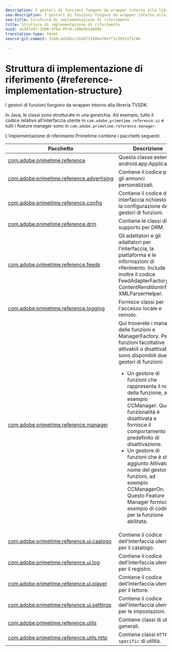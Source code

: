 ```yaml
---
description: I gestori di funzioni fungono da wrapper intorno alla libreria TVSDK.
seo-description: I gestori di funzioni fungono da wrapper intorno alla libreria TVSDK.
seo-title: Struttura di implementazione di riferimento
title: Struttura di implementazione di riferimento
uuid: ae347a97-1500-476a-9fc8-c99e6b2ab8de
translation-type: tm+mt
source-git-commit: 31b6cad26bcc393d731080a70eff1c59551f1c8e

---
```



# Struttura di implementazione di riferimento {#reference-implementation-structure}

I gestori di funzioni fungono da wrapper intorno alla libreria TVSDK.

In Java, le classi sono strutturate in una gerarchia. Ad esempio, tutto il codice relativo all’interfaccia utente in `com.adobe.primetime.reference.ui` e tutti i feature manager sono in `com.adobe.primetime.reference.manager`.

L&#39;implementazione di riferimento Primetime contiene i pacchetti seguenti:

| Pacchetto | Descrizione |
|--- |--- |
| [com.adobe.primetime.reference](https://help.adobe.com/en_US/primetime/api/reference_implementation/android/javadoc/com/adobe/primetime/reference/PrimetimeReference.html) | Questa classe estende android.app.Application. |
| [com.adobe.primetime.reference.advertising](https://help.adobe.com/en_US/primetime/api/reference_implementation/android/javadoc/com/adobe/primetime/reference/advertising/package-summary.html) | Contiene il codice per gli annunci personalizzati. |
| [com.adobe.primetime.reference.config](https://help.adobe.com/en_US/primetime/api/reference_implementation/android/javadoc/com/adobe/primetime/reference/config/package-summary.html) | Contiene il codice di interfaccia richiesto per la configurazione dei gestori di funzioni. |
| [com.adobe.primetime.reference.drm](https://help.adobe.com/en_US/primetime/api/reference_implementation/android/javadoc/com/adobe/primetime/reference/drm/package-summary.html) | Contiene le classi di supporto per DRM. |
| [com.adobe.primetime.reference.feeds](https://help.adobe.com/en_US/primetime/api/reference_implementation/android/javadoc/com/adobe/primetime/reference/feeds/package-summary.html) | Gli adattatori e gli adattatori per l&#39;interfaccia, la piattaforma e le informazioni di riferimento. Include inoltre il codice FeedAdapterFactory, ContentRenditionInfo e XMLParserHelper. |
| [com.adobe.primetime.reference.logging](https://help.adobe.com/en_US/primetime/api/reference_implementation/android/javadoc/com/adobe/primetime/reference/logging/package-summary.html) | Fornisce classi per l&#39;accesso locale e remoto. |
| [com.adobe.primetime.reference.manager](https://help.adobe.com/en_US/primetime/api/reference_implementation/android/javadoc/com/adobe/primetime/reference/manager/package-summary.html) | Qui troverete i manager delle funzioni e ManagerFactory. Per le funzioni facoltative attivabili o disattivabili, sono disponibili due gestori di funzioni: <ul><li>Un gestore di funzioni che rappresenta il nome della funzione, ad esempio CCManager. Questa funzionalità è disattivata e fornisce il comportamento predefinito di disattivazione.</li><li>Un gestore di funzioni che è stato aggiunto Attivato al nome del gestore di funzioni, ad esempio CCManagerOn. Questo Feature Manager fornisce un esempio di codice per la funzione abilitata.</li></ul> |
| [com.adobe.primetime.reference.ui.caalogo](https://help.adobe.com/en_US/primetime/api/reference_implementation/android/javadoc/com/adobe/primetime/reference/ui/catalog/package-summary.html) | Contiene il codice dell’interfaccia utente per il catalogo. |
| [com.adobe.primetime.reference.ui.log](https://help.adobe.com/en_US/primetime/api/reference_implementation/android/javadoc/com/adobe/primetime/reference/ui/log/package-summary.html) | Contiene il codice dell’interfaccia utente per il registro. |
| [com.adobe.primetime.reference.ui.player](https://help.adobe.com/en_US/primetime/api/reference_implementation/android/javadoc/com/adobe/primetime/reference/ui/player/package-summary.html) | Contiene il codice dell’interfaccia utente per il lettore. |
| [com.adobe.primetime.reference.ui.settings](https://help.adobe.com/en_US/primetime/api/reference_implementation/android/javadoc/com/adobe/primetime/reference/ui/settings/package-summary.html) | Contiene il codice dell’interfaccia utente per le impostazioni. |
| [com.adobe.primetime.reference.utils](https://help.adobe.com/en_US/primetime/api/reference_implementation/android/javadoc/com/adobe/primetime/reference/utils/package-summary.html) | Contiene classi di utilità generali. |
| [com.adobe.primetime.reference.utils.http](https://help.adobe.com/en_US/primetime/api/reference_implementation/android/javadoc/com/adobe/primetime/reference/utils/http/package-summary.html) | Contiene classi `HTTP-specific` di utilità. |

